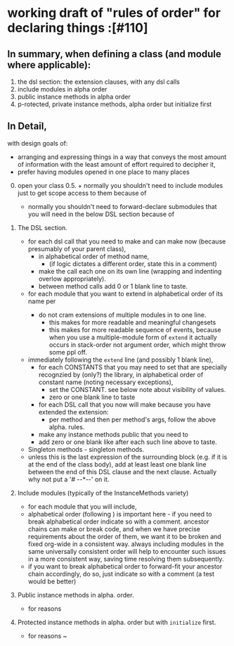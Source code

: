 # working draft of "rules of order" for declaring things :[#110]

## In summary, when defining a class (and module where applicable):

1. the dsl section: the extension clauses, with any dsl calls
2. include modules in alpha order
3. public instance methods in alpha order
4. p-rotected, private instance methods, alpha order but initialize first


## In Detail,

with design goals of:
+   arranging and expressing things in a way that conveys the most
    amount of information with the least amount of effort required to
    decipher it,
+   prefer having modules opened in one place to many places

0.   open your class
0.5. + normally you shouldn't need to include modules just to get scope
       access to them because of <the convention>
     + normally you shouldn't need to forward-declare submodules that
       you will need in the below DSL section because of
       <the lazy loading option>
1.   The DSL section.
     + for each dsl call that you need to make and can make now
       (because presumably of your parent class),
       + in alphabetical order of method name,
         + (if logic dictates a different order, state this in a comment)
       + make the call each one on its own line (wrapping and indenting
       overlow appropriately).
       + between method calls add 0 or 1 blank line to taste.
     + for each module that you want to extend in alphabetical order
       of its name per <the convention>
       + do not cram extensions of multiple modules in to one line.
         + this makes for more readable and meaningful changesets
         + this makes for more readable sequence of events, because
           when you use a multiple-module form of `extend` it actually
           occurs in stack-order not argument order, which might throw
           some ppl off.
     + immediately following the `extend` line (and possibly 1 blank line),
       + for each CONSTANTS that you may need to set that are specially
         recognzied by (only?) the library, in alphabetical order of
         constant name (noting necessary exceptions),
         + set the CONSTANT. see below note about visibility of values.
         + zero or one blank line to taste
       + for each DSL call that you now will make because you have
         extended the extension:
         + per method and then per method's args, follow the above alpha. rules.
       + make any instance methods public that you need to
       + add zero or one blank like after each such line above to taste.
     + Singleton methods - singleton methods.
     + unless this is the last expression of the surrounding block
       (e.g. if it is at the end of the class body), add at least
       least one blank line between the end of this DSL clause and the
       next clause.  Actually why not put a '# --*--' on it.
2.   Include modules (typically of the InstanceMethods variety)
       + for each module that you will include,
       + alphabetical order (following <the convention>) is important here -
         if you need to break alphabetical order indicate so with a
         comment. ancestor chains can make or break code, and when we
         have precise requirements about the order of them, we want it
         to be broken and fixed org-wide in a consistent way. always
         including modules in the same universally consistent order will
         help to encounter such issues in a more consistent way, saving
         time resolving them subsequently.
       + if you want to break alphabetical order to forward-fit your
         ancestor chain accordingly, do so, just indicate so with a comment
         (a test would be better)

3.   Public instance methods in alpha. order.
       + for reasons
4.   Protected instance methods in alpha. order but with `initialize` first.
       + for reasons
~
